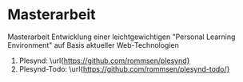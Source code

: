 Masterarbeit
======

Masterarbeit Entwicklung einer leichtgewichtigen "Personal Learning Environment" auf Basis aktueller Web-Technologien
1.  Plesynd: \url{https://github.com/rommsen/plesynd}
2.  Plesynd-Todo: \url{https://github.com/rommsen/plesynd-todo/}
